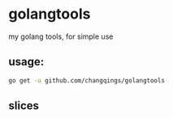 # golangtools

my golang tools, for simple use

## usage:

```bash
go get -u github.com/changqings/golangtools
```

## slices
